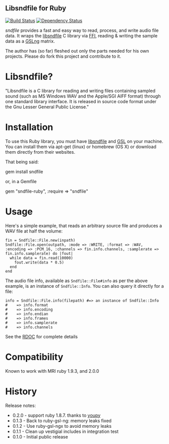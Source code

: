 Libsndfile for Ruby
-------------
[![Build Status](https://travis-ci.org/ronen/sndfile.png)](https://travis-ci.org/ronen/sndfile)
[![Dependency Status](https://gemnasium.com/ronen/sndfile.png)](https://gemnasium.com/ronen/sndfile)

*sndfile* provides a fast and easy way to read, process, and write audio
file data.  It wraps the [libsndfile](http://www.mega-nerd.com/libsndfile/)
C library via [FFI](http://github.com/ffi/ffi), reading & writing the
sample data as a [GSLng](https://github.com/v01d/ruby-gsl-ng) matrix.

The author has (so far) fleshed out only the parts needed for his own projects.  Please do fork this project and contribute to it.

Libsndfile?
===========
"Libsndfile is a C library for reading and writing files containing sampled sound (such as MS Windows WAV and the Apple/SGI AIFF format) through one standard library interface. It is released in source code format under the Gnu Lesser General Public License."


Installation
============

To use this Ruby library, you must have [libsndfile](http://www.mega-nerd.com/libsndfile/) and [GSL](http://www.gnu.org/software/gsl/) on your machine. You can install
them via apt-get (linux) or homebrew (OS X) or download them directly from their websites.

That being said:

  gem install sndfile

or, in a Gemfile

  gem "sndfile-ruby", :require => "sndfile"

Usage
=====

Here's a simple example, that reads an arbitrary source file and produces a WAV file at half the volume:

    fin = Sndfile::File.new(inpath)
    Sndfile::File.open(outpath, :mode => :WRITE, :format => :WAV, :encoding => :PCM_16, :channels => fin.info.channels, :samplerate => fin.info.samplerate) do |fout|
      while data = fin.read(10000)
        fout.write(data * 0.5)
      end
    end

The audio file info, available as `Sndfile::File#info` as per the above example, is an instance of `Sndfile::Info`.  You can also query it directly for a file:

    info = Sndfile::File.info(filepath) #=> an instance of Sndfile::Info
    #    => info.format
    #    => info.encoding
    #    => info.endian
    #    => info.frames
    #    => info.samplerate
    #    => info.channels

See the [RDOC](http://rubydoc.info/gems/sndfile) for complete details

Compatibility
=============

Known to work with MRI ruby 1.9.3, and 2.0.0


History
=======

Release notes:

* 0.2.0 - support ruby 1.8.7.  thanks to [youpy](https://github.com/youpy)
* 0.1.3 - Back to ruby-gsl-ng: memory leaks fixed
* 0.1.2 - Use ruby-gsl-ngx to avoid memory leaks
* 0.1.1 - Clean up vestigial includes in integration test
* 0.1.0 - Initial public release
